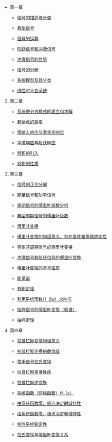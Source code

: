 * 第一章
    * [信号的描述与分类](md/信号的描述与分类.md)

    * [典型信号](md/典型信号.md)

    * [信号的运算](md/信号的运算.md)

    * [阶跃信号和冲激信号](md/阶跃信号和冲激信号.md)

    * [冲激信号的性质](md/冲激信号的性质.md)

    * [信号的分解](md/信号的分解.md)

    * [系统模型及其分类](md/系统模型及其分类.md)

    * [线性时不变系统](md/线性时不变系统.md)

2. 第二章
    * [系统微分方程式的建立和求解](md/系统微分方程式的建立和求解.md)

    * [起始点的跳变](md/起始点的跳变.md)

    * [零输入响应与零状态响应](md/零输入响应与零状态响应.md)

    * [冲激响应与阶跃响应](md/冲激响应与阶跃响应.md)

    * [卷积的引入](md/卷积的引入.md)

    * [卷积的性质](md/卷积的性质.md)

3. 第三章
    * [信号的正交分解](md/信号的正交分解.md)

    * [能量信号和功率信号](md/能量信号和功率信号.md)

    * [周期信号的傅里叶级数分析](md/周期信号的傅里叶级数分析.md)

    * [典型周期信号的傅里叶级数](md/典型周期信号的傅里叶级数.md)

    * [傅里叶变换](md/傅里叶变换.md)

    * [傅里叶变换的物理意义、存在条件和奇偶虚实性](md/傅里叶变换的物理意义、存在条件和奇偶虚实性.md)

    * [典型非周期信号的傅里叶变换](md/典型非周期信号的傅里叶变换.md)

    * [冲激信号和阶跃信号的傅里叶变换](md/冲激信号和阶跃信号的傅里叶变换.md)

    * [傅里叶变换的基本性质](md/傅里叶变换的基本性质.md)

    * [能量谱](md/能量谱.md)

    * [卷积定理](md/卷积定理.md)

    * [利用系统函数H（jw）求响应](md/利用系统函数H（jw）求响应.md)

    * [抽样信号的傅里叶变换（频谱）](md/抽样信号的傅里叶变换（频谱）.md)

    * [抽样定理](md/抽样定理.md)

4. 第四章
    * [拉普拉斯变换物理意义](md/拉普拉斯变换物理意义.md)

    * [拉普拉斯变换的收敛域](md/拉普拉斯变换的收敛域.md)

    * [常用信号拉氏变换](md/常用信号拉氏变换.md)

    * [拉普拉斯变换性质](md/拉普拉斯变换性质.md)

    * [拉普拉斯逆变换](md/拉普拉斯逆变换.md)

    * [系统函数（网络函数）H（s）](md/系统函数（网络函数）H（s）.md)


    * [由系统函数零、极点决定时域特性]()
    * [由系统函数零、极点决定频域特性]()
    * [线性系统稳定性]()
    * [拉氏变换与傅里叶变换关系]()